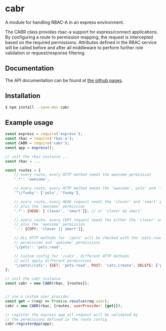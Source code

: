 # cabr

A module for handling RBAC-A in an express environment.

The CABR class provides rbac-a support for express/connect
applications. By configuring a route to permission mapping, the request is intercepted
based on the required permissions. Attributes defined in the RBAC service
will be called before and after all middleware to perform further role validation
or request/response filtering.

## Documentation
The API documentation can be found at [the github pages](https://michaelkrone.github.io/cabr).

## Installation
```bash
$ npm install --save-dev cabr
```

## Example usage
```js
const express = require('express');
const rbac = require('rbac-a');
const CABR = require('cabr');
const app = express();

// init the rbac instance ...
const rbac = ...

const routes = {
	// every route, every HTTP method needs the awesome permission
	'.*': 'awesome',

	// every route, every HTTP method needs the 'awesome', yolo' and 'funky' permission
	'^\/funky': ['yolo', 'funky'],

	// every route, every HEAD request needs the 'clever' and 'smart' permission
	// plus the 'awesome' permission
	'.*': {HEAD: ['clever', 'smart']}, // or 'clever && smart'

	// every route, every COPY request needs the either the 'clever' or 'smart' permission
	// plus the 'awesome' permission
	'.': {COPY: 'clever || smart']},

	// ALL HTTP methods for '/pets' will be checked with the 'pets.read'
	// permission and 'awesome' permissions
	'\/pets': 'pets.read',

	// Custom config for '/cats', different HTTP methods
	// will apply different permissions
	'\/pets\/cats': {GET: 'pets.read', POST: 'cats.create', DELETE: ['pets.create', 'pets.delete']},
};

// init the cabr instance
const cabr = new CABR(rbac, {routes});


// use a custom user provider
const get = (req) => Promise.resolve(req.user);
cabr = new CABR(rbac, {routes, userProvider: {get}});

// register the express app all request will be validated by
// the permissions defined in the route config
cabr.registerApp(app);

```